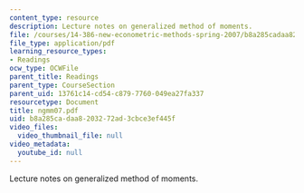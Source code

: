 ```yaml
---
content_type: resource
description: Lecture notes on generalized method of moments.
file: /courses/14-386-new-econometric-methods-spring-2007/b8a285cadaa8203272ad3cbce3ef445f_ngmm07.pdf
file_type: application/pdf
learning_resource_types:
- Readings
ocw_type: OCWFile
parent_title: Readings
parent_type: CourseSection
parent_uid: 13761c14-cd54-c879-7760-049ea27fa337
resourcetype: Document
title: ngmm07.pdf
uid: b8a285ca-daa8-2032-72ad-3cbce3ef445f
video_files:
  video_thumbnail_file: null
video_metadata:
  youtube_id: null
---
```

Lecture notes on generalized method of moments.